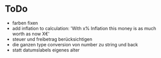# ToDo

- farben fixen
- add inflation to calculation: 'With x% Inflation this money is as much worth as now X€'
- steuer und freibetrag berücksichtigen
- die ganzen type conversion von number zu string und back
- statt datumslabels eigenes alter
